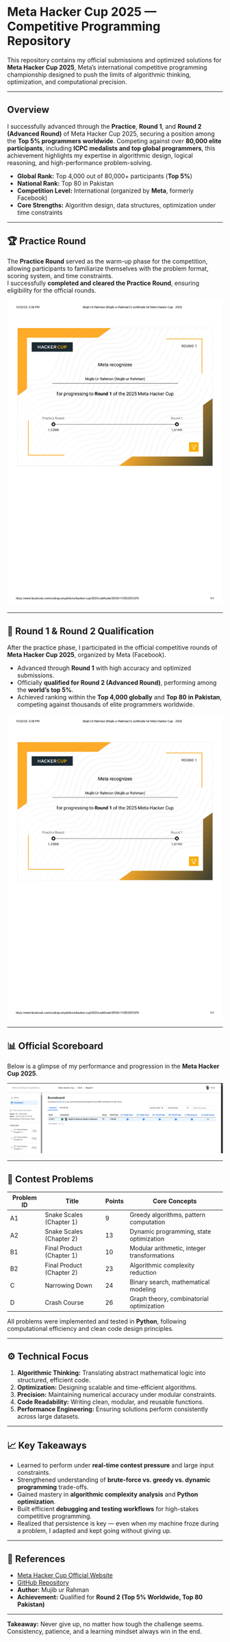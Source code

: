 # Meta Hacker Cup 2025 — Competitive Programming Repository  

This repository contains my official submissions and optimized solutions for **Meta Hacker Cup 2025**, Meta’s international competitive programming championship designed to push the limits of algorithmic thinking, optimization, and computational precision.  

---

## Overview  

I successfully advanced through the **Practice**, **Round 1**, and **Round 2 (Advanced Round)** of Meta Hacker Cup 2025, securing a position among the **Top 5% programmers worldwide**. Competing against over **80,000 elite participants**, including **ICPC medalists and top global programmers**, this achievement highlights my expertise in algorithmic design, logical reasoning, and high-performance problem-solving.  

- **Global Rank:** Top 4,000 out of 80,000+ participants (**Top 5%**)  
- **National Rank:** Top 80 in Pakistan  
- **Competition Level:** International (organized by **Meta**, formerly Facebook)  
- **Core Strengths:** Algorithm design, data structures, optimization under time constraints  

---

## 🏆 Practice Round  

The **Practice Round** served as the warm-up phase for the competition, allowing participants to familiarize themselves with the problem format, scoring system, and time constraints.  
I successfully **completed and cleared the Practice Round**, ensuring eligibility for the official rounds.  

![Practice Round Certificate](https://github.com/MujiburRahman1/Meta_Hacker_Cup_2025/blob/53d54edfae862ac4e97e6b8584b1df9dbc5c3bf8/Meta%20Hacker%20Cup%20Round%201/certificate%20for%20Meta%20Hacker%20Cup%20%20round%201-%202025_page-0001.jpg)  

---

## 🚀 Round 1 & Round 2 Qualification  

After the practice phase, I participated in the official competitive rounds of **Meta Hacker Cup 2025**, organized by Meta (Facebook).  

- Advanced through **Round 1** with high accuracy and optimized submissions.  
- Officially **qualified for Round 2 (Advanced Round)**, performing among the **world’s top 5%**.  
- Achieved ranking within the **Top 4,000 globally** and **Top 80 in Pakistan**, competing against thousands of elite programmers worldwide.  

![Round 1 Completion](https://github.com/MujiburRahman1/Meta_Hacker_Cup_2025/blob/434514140434c007036e4070f39f0900cbe089fc/Meta%20Hacker%20Cup%20Round%201/certificate%20for%20Meta%20Hacker%20Cup%20%20round%201-%202025_page-0001.jpg)  

---

## 📊 Official Scoreboard  

Below is a glimpse of my performance and progression in the **Meta Hacker Cup 2025**.  

![Scoreboard](https://github.com/MujiburRahman1/Meta_Hacker_Cup_2025/blob/d6a9837140c51e9e6ce68397d5bb5fb9f011bf4c/Meta%20Hacker%20Cup%20Round%201/meta%20rank.png)  

---

## 🧩 Contest Problems  

| Problem ID | Title | Points | Core Concepts |
|-------------|--------|---------|----------------|
| A1 | Snake Scales (Chapter 1) | 9 | Greedy algorithms, pattern computation |
| A2 | Snake Scales (Chapter 2) | 13 | Dynamic programming, state optimization |
| B1 | Final Product (Chapter 1) | 10 | Modular arithmetic, integer transformations |
| B2 | Final Product (Chapter 2) | 23 | Algorithmic complexity reduction |
| C | Narrowing Down | 24 | Binary search, mathematical modeling |
| D | Crash Course | 26 | Graph theory, combinatorial optimization |

All problems were implemented and tested in **Python**, following computational efficiency and clean code design principles.  

---

## ⚙️ Technical Focus  

1. **Algorithmic Thinking:** Translating abstract mathematical logic into structured, efficient code.  
2. **Optimization:** Designing scalable and time-efficient algorithms.  
3. **Precision:** Maintaining numerical accuracy under modular constraints.  
4. **Code Readability:** Writing clean, modular, and reusable functions.  
5. **Performance Engineering:** Ensuring solutions perform consistently across large datasets.  

---

## 📈 Key Takeaways  

- Learned to perform under **real-time contest pressure** and large input constraints.  
- Strengthened understanding of **brute-force vs. greedy vs. dynamic programming** trade-offs.  
- Gained mastery in **algorithmic complexity analysis** and **Python optimization**.  
- Built efficient **debugging and testing workflows** for high-stakes competitive programming.  
- Realized that persistence is key — even when my machine froze during a problem, I adapted and kept going without giving up.  

---

## 🔗 References  

- [Meta Hacker Cup Official Website](https://www.metacup.com)  
- [GitHub Repository](https://github.com/MujiburRahman1/Meta_Hacker_Cup_2025)  
- **Author:** Mujib ur Rahman
- **Achievement:** Qualified for **Round 2 (Top 5% Worldwide, Top 80 Pakistan)**  

---

**Takeaway:** Never give up, no matter how tough the challenge seems. Consistency, patience, and a learning mindset always win in the end.
